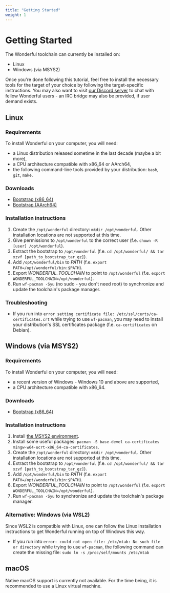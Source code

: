 ```yaml
---
title: "Getting Started"
weight: 1
---
```


# Getting Started

The Wonderful toolchain can currently be installed on:

* Linux
* Windows (via MSYS2)

Once you're done following this tutorial, feel free to install the necessary tools for the target of your choice by following the target-specific instructions.
You may also want to visit [our Discord server](https://discord.gg/CR7MCZNurp) to chat with fellow Wonderful users - an IRC bridge may also be provided, if user demand exists.

## Linux

### Requirements

To install Wonderful on your computer, you will need:

* a Linux distribution released sometime in the last decade (maybe a bit more),
* a CPU architecture compatible with x86_64 or AArch64,
* the following command-line tools provided by your distribution: `bash`, `git`, `make`.

### Downloads

 * [Bootstrap (x86_64)](/bootstrap/wf-bootstrap-x86_64.tar.gz)
 * [Bootstrap (AArch64)](/bootstrap/wf-bootstrap-aarch64.tar.gz)

### Installation instructions

1. Create the `/opt/wonderful` directory: `mkdir /opt/wonderful`. Other installation locations are not supported at this time.
2. Give permissions to `/opt/wonderful` to the correct user (f.e. `chown -R [user] /opt/wonderful`).
3. Extract the bootstrap to `/opt/wonderful` (f.e. `cd /opt/wonderful/ && tar xzvf [path_to_bootstrap_tar_gz]`).
4. Add `/opt/wonderful/bin` to *PATH* (f.e. `export PATH=/opt/wonderful/bin:$PATH`).
5. Export *WONDERFUL_TOOLCHAIN* to point to `/opt/wonderful` (f.e. `export WONDERFUL_TOOLCHAIN=/opt/wonderful`).
6. Run `wf-pacman -Syu` (no sudo - you don't need root) to synchronize and update the toolchain's package manager.

<!--    * [Bootstrap (ARMv6)](/bootstrap/wf-bootstrap-armv6h.tar.gz) -->

### Troubleshooting

* If you run into `error setting certificate file: /etc/ssl/certs/ca-certificates.crt` while trying to use `wf-pacman`, you may need to install your distribution's SSL certificates package (f.e. `ca-certificates` on Debian).

## Windows (via MSYS2)

### Requirements

To install Wonderful on your computer, you will need:

* a recent version of Windows - Windows 10 and above are supported,
* a CPU architecture compatible with x86_64.

### Downloads

 * [Bootstrap (x86_64)](/bootstrap/wf-bootstrap-windows-x86_64.tar.gz)

### Installation instructions

1. Install [the MSYS2 environment](https://www.msys2.org/).
2. Install some useful packages: `pacman -S base-devel ca-certificates mingw-w64-ucrt-x86_64-ca-certificates`.
3. Create the `/opt/wonderful` directory: `mkdir /opt/wonderful`. Other installation locations are not supported at this time.
4. Extract the bootstrap to `/opt/wonderful` (f.e. `cd /opt/wonderful/ && tar xzvf [path_to_bootstrap_tar_gz]`).
5. Add `/opt/wonderful/bin` to *PATH* (f.e. `export PATH=/opt/wonderful/bin:$PATH`).
6. Export *WONDERFUL_TOOLCHAIN* to point to `/opt/wonderful` (f.e. `export WONDERFUL_TOOLCHAIN=/opt/wonderful`).
7. Run `wf-pacman -Syu` to synchronize and update the toolchain's package manager.

<!--    * [Bootstrap (ARMv6)](/bootstrap/wf-bootstrap-arm32v6.tar.gz) -->

### Alternative: Windows (via WSL2)

Since WSL2 is compatible with Linux, one can follow the Linux installation instructions to get Wonderful running on top of Windows this way.

* If you run into `error: could not open file: /etc/mtab: No such file or directory` while trying to use `wf-pacman`, the following command can create the missing file: `sudo ln -s /proc/self/mounts /etc/mtab`

## macOS

Native macOS support is currently not available. For the time being, it is recommended to use a Linux virtual machine.
